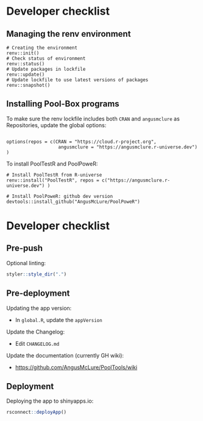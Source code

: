 # Developer checklist  

## Managing the renv environment
```
# Creating the environment
renv::init()
# Check status of environment
renv::status()
# Update packages in lockfile
renv::update()
# Update lockfile to use latest versions of packages
renv::snapshot()
```

## Installing Pool-Box programs
To make sure the renv lockfile includes both `CRAN` and `angusmclure` as 
Repositories, update the global options:
```

options(repos = c(CRAN = "https://cloud.r-project.org",
                   angusmclure = "https://angusmclure.r-universe.dev") )
```

To install PoolTestR and PoolPoweR:
```
# Install PoolTestR from R-universe
renv::install("PoolTestR", repos = c("https://angusmclure.r-universe.dev") )

# Install PoolPoweR: github dev version
devtools::install_github("AngusMcLure/PoolPoweR")
```

# Developer checklist
## Pre-push  

Optional linting:  
```r
styler::style_dir(".")  
``` 


## Pre-deployment  

Updating the app version:  
- In `global.R`, update the `appVersion`  

Update the Changelog:  
- Edit `CHANGELOG.md`  

Update the documentation (currently GH wiki):  
- https://github.com/AngusMcLure/PoolTools/wiki


## Deployment  

Deploying the app to shinyapps.io:  
```r
rsconnect::deployApp()  
```

